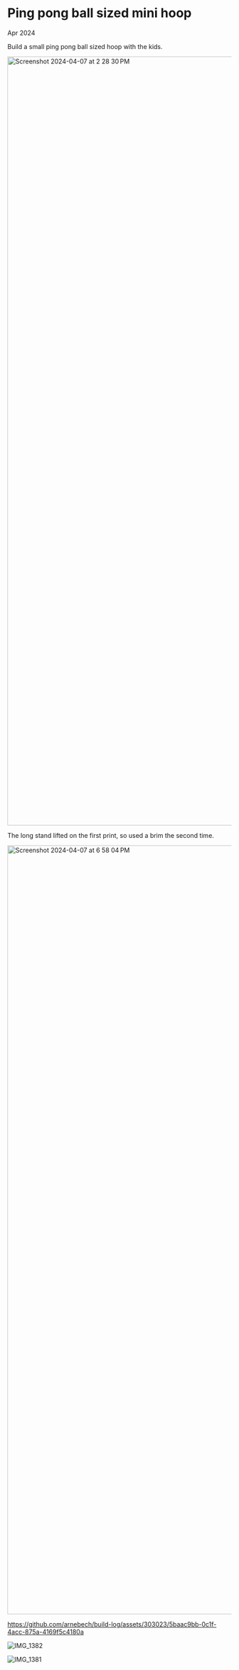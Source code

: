 # Ping pong ball sized mini hoop
Apr 2024

Build a small ping pong ball sized hoop with the kids.


<img width="1728" alt="Screenshot 2024-04-07 at 2 28 30 PM" src="https://github.com/arnebech/build-log/assets/303023/e255cd94-66f1-4267-8335-18d6a069467a">

The long stand lifted on the first print, so used a brim the second time.

<img width="1728" alt="Screenshot 2024-04-07 at 6 58 04 PM" src="https://github.com/arnebech/build-log/assets/303023/d768b6dc-915d-4ee7-bd59-6399c067d60c">

https://github.com/arnebech/build-log/assets/303023/5baac9bb-0c1f-4acc-875a-4169f5c4180a

![IMG_1382](https://github.com/arnebech/build-log/assets/303023/b36b3175-cbef-45c9-b937-8e237ffe6334)

![IMG_1381](https://github.com/arnebech/build-log/assets/303023/cb875420-2b18-482c-bbad-16b0ec29eef5)



